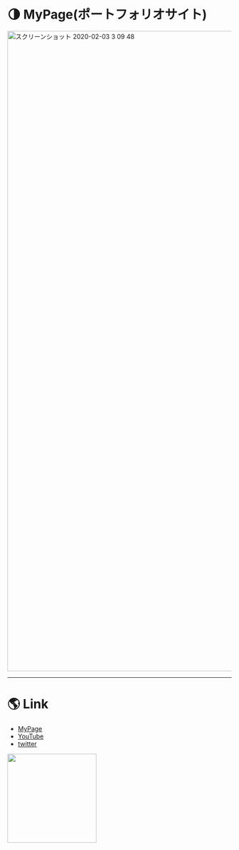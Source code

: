 # :last_quarter_moon: MyPage(ポートフォリオサイト)
<img width="1440" alt="スクリーンショット 2020-02-03 3 09 48" src="https://user-images.githubusercontent.com/58324998/73612839-c1aef800-4632-11ea-9e58-e92db9cd8364.png">

***
   
# :earth_americas: Link
- [MyPage](http://www.u5-official.com/)
- [YouTube](https://www.youtube.com/channel/UChAhO3nKwVdZ5GYMF-HkE1g?view_as=subscriber)
- [twitter](https://twitter.com/u5musicxit)
 <img src="https://user-images.githubusercontent.com/58324998/73611924-a7711c00-462a-11ea-8ef9-087403752fab.jpg" width="200">
